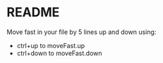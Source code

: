 # README

Move fast in your file by 5 lines up and down using:

- ctrl+up to moveFast.up
- ctrl+down to moveFast.down
